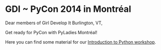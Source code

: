 GDI ~ PyCon 2014 in Montréal
===========

Dear members of Girl Develop It Burlington, VT,

Get ready for PyCon with PyLadies Montréal!

Here you can find some material for our
[Introduction to Python workshop](http://www.meetup.com/Girl-Develop-It-Burlington/events/166301652/).

